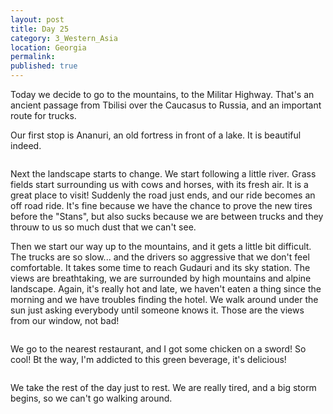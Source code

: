 ```yaml
---
layout: post
title: Day 25
category: 3_Western_Asia
location: Georgia
permalink: 
published: true
---
```


Today we decide to go to the mountains, to the Militar Highway. That's an ancient passage from Tbilisi over the Caucasus to Russia, and an important route for trucks.

Our first stop is Ananuri, an old fortress in front of a lake. It is beautiful indeed.

<p><a
href="https://lh3.googleusercontent.com/Mh_IFWfRDOacsJ2532bsm4X9lMAoH5f4kokMPunqp4OyToZD21IXLfBIlzdc6EBvjgfB1ncCBbJYNSAdTRMFBBLO9QHm1Qkq6_Q5jdDfOVjjGRChHW0RKgCy8hr4XUonj-htRSO2dckeCFr4ZtCEj_0_zKRphiraZZstqqw4wY39rHIXSzyPXdQPAfj4Gkn-xrmud8vMs11ut-WU3a5-VoSty6VEClc9XicaxHKBNPZMSFw5jj4AiaA1Q5YXR3tr37NCI7iak8hhlIFcc_XP_XQxN-vMDdvLU2QiM7IkYuRvmxOVDm5tHTT4tsaJk7OSiGgdSzwcPhfcX81rZkMacWflqY3fjLRyrQwLsmsVepgaeIVQLinFD9h4hxuf-BzxYoPW993YvDXboFY2c9BHX-NcdkD_POxj8vfSw2vm45SyGfpSECzBbw356ug5EEmdaspeauhZxgbCLONr8HFIo6WHSH6qEBWc0bDg-xqzBPOIGtQEs5vcl_wMWyvEiqCGMZHVjoJBNTf1XNgffuyxGejY8L4WImcqrhLM6qSidCMqkp951NB-h38VWUgG69ZdzMQp-GT2XOe9PUGzN-ZTilLGpGBlcnWlEtOzNEgRqN8py3FZiFeXE-j7gKp4hB062HviC0NDJ5q58Vrwl0r_sZc7FCwe-K5I3A=w845-h634-no"><img 
src="https://lh3.googleusercontent.com/Mh_IFWfRDOacsJ2532bsm4X9lMAoH5f4kokMPunqp4OyToZD21IXLfBIlzdc6EBvjgfB1ncCBbJYNSAdTRMFBBLO9QHm1Qkq6_Q5jdDfOVjjGRChHW0RKgCy8hr4XUonj-htRSO2dckeCFr4ZtCEj_0_zKRphiraZZstqqw4wY39rHIXSzyPXdQPAfj4Gkn-xrmud8vMs11ut-WU3a5-VoSty6VEClc9XicaxHKBNPZMSFw5jj4AiaA1Q5YXR3tr37NCI7iak8hhlIFcc_XP_XQxN-vMDdvLU2QiM7IkYuRvmxOVDm5tHTT4tsaJk7OSiGgdSzwcPhfcX81rZkMacWflqY3fjLRyrQwLsmsVepgaeIVQLinFD9h4hxuf-BzxYoPW993YvDXboFY2c9BHX-NcdkD_POxj8vfSw2vm45SyGfpSECzBbw356ug5EEmdaspeauhZxgbCLONr8HFIo6WHSH6qEBWc0bDg-xqzBPOIGtQEs5vcl_wMWyvEiqCGMZHVjoJBNTf1XNgffuyxGejY8L4WImcqrhLM6qSidCMqkp951NB-h38VWUgG69ZdzMQp-GT2XOe9PUGzN-ZTilLGpGBlcnWlEtOzNEgRqN8py3FZiFeXE-j7gKp4hB062HviC0NDJ5q58Vrwl0r_sZc7FCwe-K5I3A=w845-h634-no" alt=""></a></p>

Next the landscape starts to change. We start following a little river. Grass fields start surrounding us with cows and horses, with its fresh air. It is a great place to visit! Suddenly the road just ends, and our ride becomes an off road ride. It's fine because we have the chance to prove the new tires before the "Stans", but also sucks because we are between trucks and they throuw to us so much dust that we can't see.

Then we start our way up to the mountains, and it gets a little bit difficult. The trucks are so slow... and the drivers so aggressive that we don't feel comfortable. It takes some time to reach Gudauri and its sky station. The views are breathtaking, we are surrounded by high mountains and alpine landscape. Again, it's really hot and late, we haven't eaten a thing since the morning and we have troubles finding the hotel. We walk around under the sun just asking everybody until someone knows it. Those are the views from our window, not bad!

<p><a
href="https://lh3.googleusercontent.com/82VYINbN1NXm8TSgdOI5RFPUliMs03A9nxspopXzfX_kHXex9sqLbc_umNPtepoZbyII-c9QEf_9vnInEPTqkcdgxWo6eeZweZEPZy7XwptVUQK8pR3Dx688CtlQBVOUd6sUcu0rXPtwFKpRkLmmf17H6TAjB9AR0HSk-vixEUFx5MCHkyAFbDdXH88yu0rCWGcopdmi5BjvWMP_BvHve1WKScs4pCcRlOZGT76NXDkoNEEnpogdED9IKmY7p7Y_E1Tb-wj2nRJjQPeBxXFqRO4pGwKovIVlAH5I8XWEJLlRyf8GEW8p2cLxTyOqOyabyUTv2oYEZyxH_vdtDLUVGwWjo03_pkzG5kKhAmfxyN0s5QZ4k1oh1yLBfhGeq-gkDe3DnwTJLlOyiy-3i84V0Aw86St1Oa1EZO-nLMQnrcI6S42xSHSQ6NcJfGzeyprxq1wxwtXkBlldPERy57FZAQcdpdqnwbLqqD5RFdx3b_mM-QcIrYeFrxxEv4H195cnV4AkPbfIwTapJjS55qVYlgyYuS8S0QzNLHK4h_eIZGNGA3dJi_UfluRCkRd5UNQ7-UTP7pcDPLJcLx4Cc_e84YwEmpLuur67yx1vHoxr5bEBgRZ079AVSvP086Rlrxeo0huFOL_8QQRgetcPpFhuiw8QxYxny3mJXg=w1127-h634-no"><img 
src="https://lh3.googleusercontent.com/82VYINbN1NXm8TSgdOI5RFPUliMs03A9nxspopXzfX_kHXex9sqLbc_umNPtepoZbyII-c9QEf_9vnInEPTqkcdgxWo6eeZweZEPZy7XwptVUQK8pR3Dx688CtlQBVOUd6sUcu0rXPtwFKpRkLmmf17H6TAjB9AR0HSk-vixEUFx5MCHkyAFbDdXH88yu0rCWGcopdmi5BjvWMP_BvHve1WKScs4pCcRlOZGT76NXDkoNEEnpogdED9IKmY7p7Y_E1Tb-wj2nRJjQPeBxXFqRO4pGwKovIVlAH5I8XWEJLlRyf8GEW8p2cLxTyOqOyabyUTv2oYEZyxH_vdtDLUVGwWjo03_pkzG5kKhAmfxyN0s5QZ4k1oh1yLBfhGeq-gkDe3DnwTJLlOyiy-3i84V0Aw86St1Oa1EZO-nLMQnrcI6S42xSHSQ6NcJfGzeyprxq1wxwtXkBlldPERy57FZAQcdpdqnwbLqqD5RFdx3b_mM-QcIrYeFrxxEv4H195cnV4AkPbfIwTapJjS55qVYlgyYuS8S0QzNLHK4h_eIZGNGA3dJi_UfluRCkRd5UNQ7-UTP7pcDPLJcLx4Cc_e84YwEmpLuur67yx1vHoxr5bEBgRZ079AVSvP086Rlrxeo0huFOL_8QQRgetcPpFhuiw8QxYxny3mJXg=w1127-h634-no" alt=""></a></p>

We go to the nearest restaurant, and I got some chicken on a sword! So cool! Bt the way, I'm addicted to this green beverage, it's delicious!

<p><a
href="https://lh3.googleusercontent.com/Csxen9KeiTvebe6yzVjR7pogZGPamMesw-ic0n9PErZoTVMiSSq02ySjO8XCuiIOh_ZR7YANS1o1QmzjX2YFcj2gMDri-6Pw2kEcbaxpPZCKwjnLhXvQHD2A_CpZnw1JZWfJVV9PDU1NI9kWgDImQi05N3xHNRFtoemRW2nmC_i83XyWi9vI_32DKOn5LJ9dZm8T5ukwTYgoYQk8aYClFy-q8HvKst3_B4SASBgdJZ5-zMNkSOm0RAwt_wX9LDCVAqVigpPAhOMA9ESH8B-T1puepTLz6UmszHLDABuqhbSKpU-PmwSvI0Q1DO8jEDwozPxmoyw9RMX0wgyzpq2EhngYthjCK08-ovXGCoRnRDwzlAJZyzjUz3MGY9-ooRuY8B9bt7rlE1pmhh_F6mtMDusHK5elfXcuWC5qZSA7O0u7BuPx5jN62Oyxixjbt2wgcaKxCs3u0pxQ3Yo7fMJA8r3MkZ34rI8vHnQ36dqDmIn4UYvIxJTPTQ1ihRcnyqj7l1IIyZO_5-Lt6hae_LgAv8OHxz8pEtfVeuu_FgfX0XY20xZhIEFsX2EzpgqPU6YMF3oSGRQGO6TLPJDZ3n0Pkzg0MnqOyrzSsMFrXcbLaQF4420-ANjFJz-QmMg2sMHEAth2oxq_eBsfvdfrET3KY1CQCATnV9cF7A=w845-h634-no"><img 
src="https://lh3.googleusercontent.com/Csxen9KeiTvebe6yzVjR7pogZGPamMesw-ic0n9PErZoTVMiSSq02ySjO8XCuiIOh_ZR7YANS1o1QmzjX2YFcj2gMDri-6Pw2kEcbaxpPZCKwjnLhXvQHD2A_CpZnw1JZWfJVV9PDU1NI9kWgDImQi05N3xHNRFtoemRW2nmC_i83XyWi9vI_32DKOn5LJ9dZm8T5ukwTYgoYQk8aYClFy-q8HvKst3_B4SASBgdJZ5-zMNkSOm0RAwt_wX9LDCVAqVigpPAhOMA9ESH8B-T1puepTLz6UmszHLDABuqhbSKpU-PmwSvI0Q1DO8jEDwozPxmoyw9RMX0wgyzpq2EhngYthjCK08-ovXGCoRnRDwzlAJZyzjUz3MGY9-ooRuY8B9bt7rlE1pmhh_F6mtMDusHK5elfXcuWC5qZSA7O0u7BuPx5jN62Oyxixjbt2wgcaKxCs3u0pxQ3Yo7fMJA8r3MkZ34rI8vHnQ36dqDmIn4UYvIxJTPTQ1ihRcnyqj7l1IIyZO_5-Lt6hae_LgAv8OHxz8pEtfVeuu_FgfX0XY20xZhIEFsX2EzpgqPU6YMF3oSGRQGO6TLPJDZ3n0Pkzg0MnqOyrzSsMFrXcbLaQF4420-ANjFJz-QmMg2sMHEAth2oxq_eBsfvdfrET3KY1CQCATnV9cF7A=w845-h634-no" alt=""></a></p>

We take the rest of the day just to rest. We are really tired, and a big storm begins, so we can't go walking around.

<p><a
href="https://lh3.googleusercontent.com/wKa-9jZuN0tA8WokkdIT8fVdzGYklYmhVFRbLVTrI870ERBXHMk8RY-VJSPtNq0zysGWVxyzc749BLzl9_kWrDUXd4WlwNFvNkvU48bTxADy5-yHN_8aLukRxVhRzFg4XUAmH8u4UZtPuZe7qhtDX-HtqYTZIMw_sbpl4EQppIRpSOWMFsoC43kA_g1bDQHosII1qg4_f5Xz8C_VSxV98r6uLfKVstP_NIpI0-93w3-SeigJMlfoiAE-rwGQiXvbBvNSP8cLo-1f4oNMUnPFFw4IVDLWv43GkMaoOP3Ht3qXBMZj6d6gRsQAqhhdarlLRB6PYp-VC3C2cg236kIJl-vysQKUoSVvpLYRVyJgb4Ay32M6_1xH3NHR3kEREjJcU2OrWCTlYTbPeKml0j0tDrj9NgmY7GAv1C5D0e3OJdZjNLDIYb2ZMKqq6URPhcWfqacZa_l6ZRfTzU7ySeXPPyKJ8-pH_BKZDFX4dy1ujWjty_MsFOjt0wYCZspgukZSGh9ZFVCP0lOeP2KLpCyy92b6NjjgjLxu1BuyaQEwFnCgzqeKhGBq99w4oGxE9ajhJgKoOy_xQEd23cjIfSVuNBxqwmvD1hJ4p7aff7wJlOuzA5fXFb6bhDr5fmSofh-OkUgK0Bwv9SFOsKMxjRVk8kQ9IpXn11O3JQ=w845-h634-no"><img 
src="https://lh3.googleusercontent.com/wKa-9jZuN0tA8WokkdIT8fVdzGYklYmhVFRbLVTrI870ERBXHMk8RY-VJSPtNq0zysGWVxyzc749BLzl9_kWrDUXd4WlwNFvNkvU48bTxADy5-yHN_8aLukRxVhRzFg4XUAmH8u4UZtPuZe7qhtDX-HtqYTZIMw_sbpl4EQppIRpSOWMFsoC43kA_g1bDQHosII1qg4_f5Xz8C_VSxV98r6uLfKVstP_NIpI0-93w3-SeigJMlfoiAE-rwGQiXvbBvNSP8cLo-1f4oNMUnPFFw4IVDLWv43GkMaoOP3Ht3qXBMZj6d6gRsQAqhhdarlLRB6PYp-VC3C2cg236kIJl-vysQKUoSVvpLYRVyJgb4Ay32M6_1xH3NHR3kEREjJcU2OrWCTlYTbPeKml0j0tDrj9NgmY7GAv1C5D0e3OJdZjNLDIYb2ZMKqq6URPhcWfqacZa_l6ZRfTzU7ySeXPPyKJ8-pH_BKZDFX4dy1ujWjty_MsFOjt0wYCZspgukZSGh9ZFVCP0lOeP2KLpCyy92b6NjjgjLxu1BuyaQEwFnCgzqeKhGBq99w4oGxE9ajhJgKoOy_xQEd23cjIfSVuNBxqwmvD1hJ4p7aff7wJlOuzA5fXFb6bhDr5fmSofh-OkUgK0Bwv9SFOsKMxjRVk8kQ9IpXn11O3JQ=w845-h634-no" alt=""></a></p>